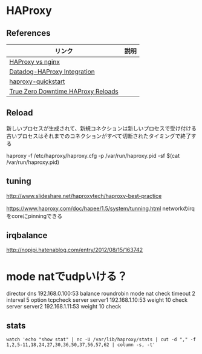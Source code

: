 # HAProxy

## References
| リンク | 説明 |
| --- | --- |
| [HAProxy vs nginx](https://thehftguy.com/2016/10/03/haproxy-vs-nginx-why-you-should-never-use-nginx-for-load-balancing/) |  |
| [Datadog-HAProxy Integration](http://docs.datadoghq.com/integrations/haproxy/) | |
| [haproxy-quickstart](http://chase-seibert.github.io/blog/2011/02/26/haproxy-quickstart-w-full-example-config-file.html) | |
| [True Zero Downtime HAProxy Reloads](https://engineeringblog.yelp.com/2015/04/true-zero-downtime-haproxy-reloads.html) | |


## Reload
新しいプロセスが生成されて、新規コネクションは新しいプロセスで受け付ける
古いプロセスはそれまでのコネクションがすべて切断されたタイミングで終了する

haproxy -f /etc/haproxy/haproxy.cfg -p /var/run/haproxy.pid -sf $(cat /var/run/haproxy.pid)



## tuning
http://www.slideshare.net/haproxytech/haproxy-best-practice

https://www.haproxy.com/doc/hapee/1.5/system/tunning.html 
networkのirqをcoreにpinningできる

## irqbalance
http://nopipi.hatenablog.com/entry/2012/08/15/163742

# mode natでudpいける？
director dns 192.168.0.100:53
 balance roundrobin
 mode nat
 check timeout 2 interval 5
 option tcpcheck
 server server1 192.168.1.10:53 weight 10 check
 server server2 192.168.1.11:53 weight 10 check


## stats
```
watch 'echo "show stat" | nc -U /var/lib/haproxy/stats | cut -d "," -f 1,2,5-11,18,24,27,30,36,50,37,56,57,62 | column -s, -t'
```
